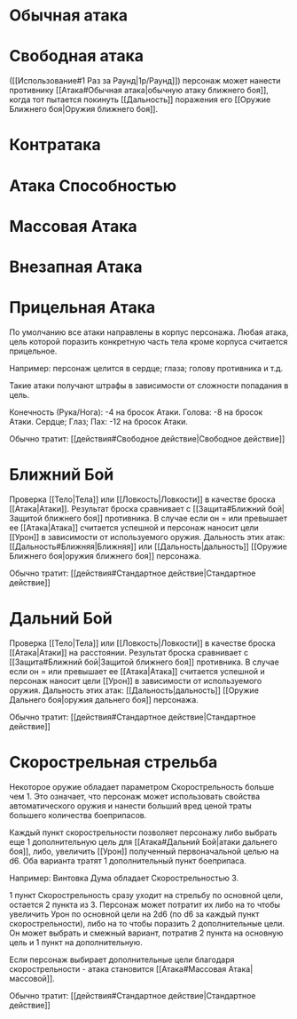 # Обычная атака

# Свободная атака

([[Использование#1 Раз за Раунд|1р/Раунд]]) персонаж может нанести противнику [[Атака#Обычная атака|обычную атаку ближнего боя]], когда тот пытается покинуть [[Дальность]] поражения его [[Оружие Ближнего боя|Оружия ближнего боя]]. 

# Контратака

# Атака Способностью

# Массовая Атака

# Внезапная Атака

# Прицельная Атака

По умолчанию все атаки направлены в корпус персонажа. Любая атака, цель которой поразить конкретную часть тела кроме корпуса считается прицельное. 

Например: персонаж целится в сердце; глаза; голову противника и т.д. 

Такие атаки получают штрафы в зависимости от сложности попадания в цель. 

Конечность (Рука/Нога): -4 на бросок Атаки.
Голова: -8 на бросок Атаки.
Сердце; Глаз; Пах: -12 на бросок Атаки. 

Обычно тратит: [[действия#Свободное действие|Свободное действие]]

# Ближний Бой

Проверка [[Тело|Тела]] или [[Ловкость|Ловкости]] в качестве броска [[Атака|Атаки]]. Результат броска сравнивает с [[Защита#Ближний бой|Защитой ближнего боя]] противника. В случае если он = или превышает ее [[Атака|Атака]] считается успешной и персонаж наносит цели [[Урон]] в зависимости от используемого оружия. Дальность этих атак: [[Дальность#Ближняя|Ближняя]] или [[Дальность|дальность]] [[Оружие Ближнего боя|оружия ближнего боя]] персонажа.

Обычно тратит: [[действия#Стандартное действие|Стандартное действие]]

# Дальний Бой


Проверка [[Тело|Тела]] или [[Ловкость|Ловкости]] в качестве броска [[Атака|Атаки]] на расстоянии. Результат броска сравнивает с [[Защита#Ближний бой|Защитой ближнего боя]] противника. В случае если он = или превышает ее [[Атака|Атака]] считается успешной и персонаж наносит цели [[Урон]] в зависимости от используемого оружия. Дальность этих атак: [[Дальность|дальность]] [[Оружие Дальнего боя|оружия дальнего боя]] персонажа.

Обычно тратит: [[действия#Стандартное действие|Стандартное действие]]

# Скорострельная стрельба

Некоторое оружие обладает параметром Скорострельность больше чем 1. Это означает, что персонаж может использовать свойства автоматического оружия и нанести больший вред ценой траты большего количества боеприпасов. 

Каждый пункт скорострельности позволяет персонажу либо выбрать еще 1 дополнительную цель для [[Атака#Дальний Бой|атаки дальнего боя]], либо, увеличить [[Урон]] полученный первоначальной целью на d6. Оба варианта тратят 1 дополнительный пункт боеприпаса. 

Например: Винтовка Дума обладает Скорострельностью 3. 

1 пункт Скорострельность сразу уходит на стрельбу по основной цели, остается 2 пункта из 3. Персонаж может потратит их либо на то чтобы увеличить Урон по основной цели на 2d6 (по d6 за каждый пункт скорострельности), либо на то чтобы поразить 2 дополнительные цели. Он может выбрать и смежный вариант, потратив 2 пункта на основную цель и 1 пункт на дополнительную. 

Если персонаж выбирает дополнительные цели благодаря скорострельности - атака становится [[Атака#Массовая Атака|массовой]]. 

Обычно тратит: [[действия#Стандартное действие|Стандартное действие]]
